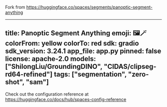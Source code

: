 Fork from https://huggingface.co/spaces/segments/panoptic-segment-anything

---
title: Panoptic Segment Anything
emoji: 🖼️🪄
colorFrom: yellow
colorTo: red
sdk: gradio
sdk_version: 3.24.1
app_file: app.py
pinned: false
license: apache-2.0
models: ["ShilongLiu/GroundingDINO", "CIDAS/clipseg-rd64-refined"]
tags: ["segmentation", "zero-shot", "sam"]
---

Check out the configuration reference at https://huggingface.co/docs/hub/spaces-config-reference
